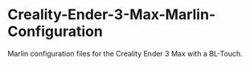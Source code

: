 # Creality-Ender-3-Max-Marlin-Configuration
Marlin configuration files for the Creality Ender 3 Max with a BL-Touch.

